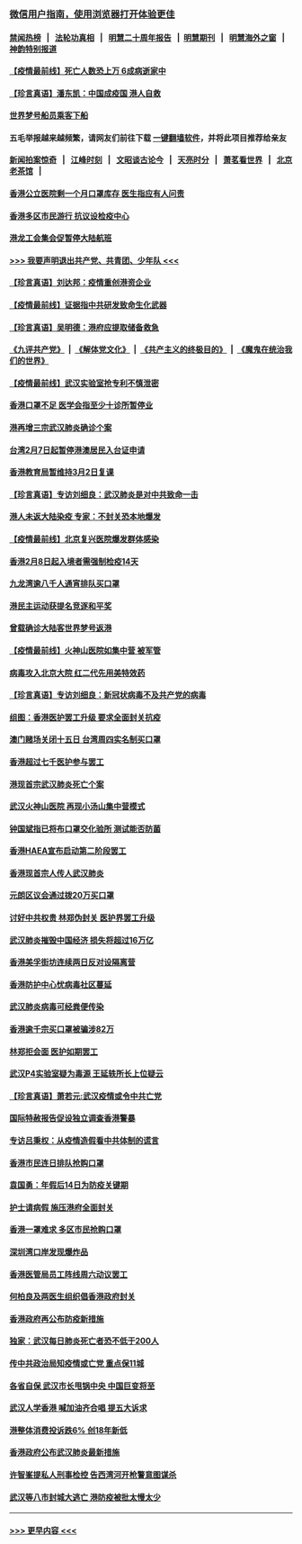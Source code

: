 ### [微信用户指南，使用浏览器打开体验更佳](https://github.com/gfw-breaker/banned-news1/blob/master/indexes/wechat-guide.md?t=0)
#### [禁闻热榜](热点新闻.md?t=0)  &nbsp;&nbsp;|&nbsp;&nbsp; [法轮功真相](https://github.com/gfw-breaker/truth/blob/master/README.md?t=0) &nbsp;&nbsp;|&nbsp;&nbsp; [明慧二十周年报告](https://github.com/gfw-breaker/mh-reports/blob/master/README.md?t=0) &nbsp;&nbsp;|&nbsp;&nbsp;[明慧期刊](https://github.com/gfw-breaker/mh-qikan) &nbsp;&nbsp;|&nbsp;&nbsp; [明慧海外之窗](https://github.com/gfw-breaker/mh-news/blob/master/README.md?t=0) &nbsp;&nbsp;|&nbsp;&nbsp; [神韵特别报道](https://github.com/gfw-breaker/mh-news/blob/master/shenyun.md?t=0)
#### [【疫情最前线】死亡人数恐上万 6成病逝家中](../pages/nsc415/n11856687.md?t=02110055) 
#### [【珍言真语】潘东凯：中国成疫国 港人自救](../pages/nsc415/n11856962.md?t=02110055) 
#### [世界梦号船员乘客下船](../pages/nsc415/n11856883.md?t=02110055) 
#### 五毛举报越来越频繁，请网友们前往下载 [一键翻墙软件](https://github.com/gfw-breaker/ssr-accounts)，并将此项目推荐给亲友
#### [新闻拍案惊奇](https://github.com/gfw-breaker/banned-news1/blob/master/pages/link4.md) &nbsp;&nbsp;|&nbsp;&nbsp; [江峰时刻](https://github.com/gfw-breaker/banned-news1/blob/master/pages/link4.md) &nbsp;&nbsp;|&nbsp;&nbsp; [文昭谈古论今](https://github.com/gfw-breaker/banned-news1/blob/master/pages/link4.md) &nbsp;&nbsp;|&nbsp;&nbsp; [天亮时分](https://github.com/gfw-breaker/banned-news1/blob/master/pages/link4.md) &nbsp;&nbsp;|&nbsp;&nbsp; [萧茗看世界](https://github.com/gfw-breaker/banned-news1/blob/master/pages/link4.md) &nbsp;&nbsp;|&nbsp;&nbsp; [北京老茶馆](https://github.com/gfw-breaker/banned-news1/blob/master/pages/link4.md) &nbsp;&nbsp;|&nbsp;&nbsp; 
#### [香港公立医院剩一个月口罩库存 医生指应有人问责](../pages/nsc415/n11856875.md?t=02110055) 
#### [香港多区市民游行 抗议设检疫中心](../pages/nsc415/n11856866.md?t=02110055) 
#### [港龙工会集会促暂停大陆航班](../pages/nsc415/n11856840.md?t=02110055) 
#### [>>> 我要声明退出共产党、共青团、少年队 <<<](https://github.com/begood0513/goodnews/blob/master/quit/letter.md) 
#### [【珍言真语】刘达邦：疫情重创港资企业](../pages/nsc415/n11854274.md?t=02110055) 
#### [【疫情最前线】证据指中共研发致命生化武器](../pages/nsc415/n11853087.md?t=02110055) 
#### [【珍言真语】吴明德：港府应提取储备救急](../pages/nsc415/n11852734.md?t=02110055) 
#### [《九评共产党》](https://github.com/begood0513/9ping.md/blob/master/README.md) &nbsp;|&nbsp; [《解体党文化》](../../../../jtdwh.md/blob/master/README.md)  &nbsp;|&nbsp; [《共产主义的终极目的》](../../../../gczydzjmd.md/blob/master/README.md) &nbsp;|&nbsp; [《魔鬼在统治我们的世界》](../../../../mgztzwmdsj.md/blob/master/README.md) 
#### [【疫情最前线】武汉实验室抢专利不慎泄密](../pages/nsc415/n11850310.md?t=02110055) 
#### [香港口罩不足 医学会指至少十诊所暂停业](../pages/nsc415/n11850301.md?t=02110055) 
#### [港再增三宗武汉肺炎确诊个案](../pages/nsc415/n11850328.md?t=02110055) 
#### [台湾2月7日起暂停港澳居民入台证申请](../pages/nsc415/n11850304.md?t=02110055) 
#### [香港教育局暂维持3月2日复课](../pages/nsc415/n11850260.md?t=02110055) 
#### [【珍言真语】专访刘细良：武汉肺炎是对中共致命一击](../pages/nsc415/n11849934.md?t=02110055) 
#### [港人未返大陆染疫 专家：不封关恐本地爆发](../pages/nsc415/n11848021.md?t=02110055) 
#### [【疫情最前线】北京复兴医院爆发群体感染](../pages/nsc415/n11847626.md?t=02110055) 
#### [香港2月8日起入境者需强制检疫14天](../pages/nsc415/n11847658.md?t=02110055) 
#### [九龙湾逾八千人通宵排队买口罩](../pages/nsc415/n11847647.md?t=02110055) 
#### [港民主运动获提名竞逐和平奖](../pages/nsc415/n11847633.md?t=02110055) 
#### [曾载确诊大陆客世界梦号返港](../pages/nsc415/n11847608.md?t=02110055) 
#### [【疫情最前线】火神山医院如集中营 被军管](../pages/nsc415/n11847524.md?t=02110055) 
#### [病毒攻入北京大院 红二代先用美特效药](../pages/nsc415/n11847427.md?t=02110055) 
#### [【珍言真语】专访刘细良：新冠状病毒不及共产党的病毒](../pages/nsc415/n11847164.md?t=02110055) 
#### [组图：香港医护罢工升级 要求全面封关抗疫](../pages/nsc415/n11844107.md?t=02110055) 
#### [澳门赌场关闭十五日 台湾周四实名制买口罩](../pages/nsc415/n11845083.md?t=02110055) 
#### [香港超过七千医护参与罢工](../pages/nsc415/n11845051.md?t=02110055) 
#### [港现首宗武汉肺炎死亡个案](../pages/nsc415/n11844998.md?t=02110055) 
#### [武汉火神山医院 再现小汤山集中营模式](../pages/nsc415/n11844763.md?t=02110055) 
#### [钟国斌指已将布口罩交化验所 测试能否防菌](../pages/nsc415/n11842783.md?t=02110055) 
#### [香港HAEA宣布启动第二阶段罢工](../pages/nsc415/n11842723.md?t=02110055) 
#### [香港现首宗人传人武汉肺炎](../pages/nsc415/n11842766.md?t=02110055) 
#### [元朗区议会通过拨20万买口罩](../pages/nsc415/n11842754.md?t=02110055) 
#### [讨好中共权贵 林郑伪封关 医护界罢工升级](../pages/nsc415/n11842359.md?t=02110055) 
#### [武汉肺炎摧毁中国经济 损失将超过16万亿](../pages/nsc415/n11839723.md?t=02110055) 
#### [香港美孚街坊连续两日反对设隔离营](../pages/nsc415/n11839962.md?t=02110055) 
#### [香港防护中心忧病毒社区蔓延](../pages/nsc415/n11839933.md?t=02110055) 
#### [武汉肺炎病毒可经粪便传染](../pages/nsc415/n11839939.md?t=02110055) 
#### [香港逾千宗买口罩被骗涉82万](../pages/nsc415/n11839914.md?t=02110055) 
#### [林郑拒会面 医护如期罢工](../pages/nsc415/n11839892.md?t=02110055) 
#### [武汉P4实验室疑为毒源 王延轶所长上位疑云](../pages/nsc415/n11835543.md?t=02110055) 
#### [【珍言真语】萧若元:武汉疫情或令中共亡党](../pages/nsc415/n11829394.md?t=02110055) 
#### [国际特赦报告促设独立调查香港警暴](../pages/nsc415/n11833845.md?t=02110055) 
#### [专访吕秉权：从疫情造假看中共体制的谎言](../pages/nsc415/n11833813.md?t=02110055) 
#### [香港市民连日排队抢购口罩](../pages/nsc415/n11833794.md?t=02110055) 
#### [袁国勇：年假后14日为防疫关键期](../pages/nsc415/n11831088.md?t=02110055) 
#### [护士请病假 施压港府全面封关](../pages/nsc415/n11831030.md?t=02110055) 
#### [香港一罩难求 多区市民抢购口罩](../pages/nsc415/n11831002.md?t=02110055) 
#### [深圳湾口岸发现爆炸品](../pages/nsc415/n11828802.md?t=02110055) 
#### [香港医管局员工阵线周六动议罢工](../pages/nsc415/n11828762.md?t=02110055) 
#### [何柏良及两医生组织倡香港政府封关](../pages/nsc415/n11828749.md?t=02110055) 
#### [香港政府再公布防疫新措施](../pages/nsc415/n11828716.md?t=02110055) 
#### [独家：武汉每日肺炎死亡者恐不低于200人](../pages/nsc415/n11828240.md?t=02110055) 
#### [传中共政治局知疫情或亡党 重点保11城](../pages/nsc415/n11828145.md?t=02110055) 
#### [各省自保 武汉市长甩锅中央 中国巨变将至](../pages/nsc415/n11828021.md?t=02110055) 
#### [武汉人学香港 喊加油齐合唱 提五大诉求](../pages/nsc415/n11827046.md?t=02110055) 
#### [港整体消费投诉跌6% 创18年新低](../pages/nsc415/n11817280.md?t=02110055) 
#### [香港政府公布武汉肺炎最新措施](../pages/nsc415/n11817152.md?t=02110055) 
#### [许智峯提私人刑事检控 告西湾河开枪警意图谋杀](../pages/nsc415/n11817132.md?t=02110055) 
#### [武汉等八市封城大逃亡 港防疫被批太慢太少](../pages/nsc415/n11817058.md?t=02110055) 

----
#### [ >>> 更早内容 <<< ](../indexes/nsc415-earlier.md)
